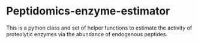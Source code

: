 Peptidomics-enzyme-estimator
============================

This is a python class and set of helper functions to estimate the activity of proteolytic enzymes via the abundance of endogenous peptides.
